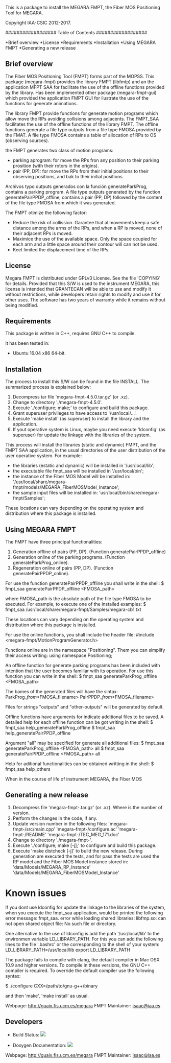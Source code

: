 This is a package to install the MEGARA FMPT, the Fiber MOS Positioning Tool for MEGARA.

Copyright IAA-CSIC 2012-2017.

##################
Table of Contents
##################

*Brief overview
*License
*Requirements
*Installation
*Using MEGARA FMPT
*Generating a new release

Brief overview
-----------------------------------
The Fiber MOS Positioning Tool (FMPT) forms part of the MOPSS. This package (megara-fmpt) provides the library FMPT (libfmtp) and an the application MFPT SAA for facilitate the use of the offline functions provided by the library. Has been implemented other package (megara-fmpt-gui) which provided the application FMPT GUI for ilustrate the use of the functions for generate animations.

The library FMPT provide functions for generate motion programs which allow move the RPs avoiding collisions among adjacents. The FMPT_SAA facilitates the use of the offline functions of the library FMPT. The offline functions generate a file type outputs from a file type FMOSA provided by the FMAT. A file type FMOSA contains a table of allocation of RPs to OS (observing sources). 

the FMPT generates two class of motion programs:
- parking aprogram: for move the RPs fron any position to their parking prosition (with their rotors in the origins).
- pair (PP, DP): for move the RPs from their initial positions to their observing positions, and bak to their initial positions.

Archivos typo outputs generados con la función generateParkProg, contains a parking program. A file type outputs generated by the function generatePairPPDP_offline, contains a pair (PP, DP) followed by the content of the file type FMOSA from which it was generated.

The FMPT otimize the following factor:
- Reduce the risk of collission. Garantee that al movements keep a safe distance among the arms of the RPs, and when a RP is moved, none of their adjacent RPs is moved.
- Maximice the use of the available space. Only the space ocupied for each arm and a little space around their contour will can not be used.
- Keet limited the displacement time of the RPs.

License
-----------------------------------

Megara FMPT is distributed under GPLv3 License. See the file 'COPYING' for details.
Provided that this S/W is used to the instrument MEGARA, this license is intended that GRANTECAN will be able to use and modify it without restrictions, while developers retain rights to modify and use it for other uses. The software has two years of warranty while it remains without being modified.

Requirements
----------------------------------

This package is written in C++, requires GNU C++ to compile.

It has been tested in:
- Ubuntu 16.04 x86 64-bit.

Installation
---------------------------------

The process to install this S/W can be found in the file INSTALL. The summarized process is explained below:

1. Decompress tar file 'megara-fmpt-4.5.0.tar.gz' (or .xz).
2. Change to directory './megara-fmpt-4.5.0'.
3. Execute './configure; make;' to configure and build this package.
4. Grant superuser privileges to have access to '/usr/local/...'.
5. Execute 'make install' (as superuser) to install the library and the application. 
6. If yout operative system is Linux, maybe you need execute 'ldconfig' (as superuser) for update the linkage with the libraries of the system.

This process will install the libraries (static and dynamic) FMPT, and the FMPT SAA application, in the usual directories of the user distribution of the user operative system. For example:
- the libraries (estatic and dynamic) will be installed in '/usr/local/lib';
- the executable file fmpt_saa will be installed in '/usr/local/bin';
- the instance of the Fiber MOS Model will be installed in: '/usr/local/share/megara-fmpt/models/MEGARA_FiberMOSModel_Instance';
- the sample input files will be installed in: 'usr/local/bin/share/megara-fmpt/Samples';

These locations can vary depending on the operating system and distribution where this package is installed.

Using MEGARA FMPT
---------------------------------

The FMPT have three principal functionalities:
1. Generation offline of pairs (PP, DP).	(Function generatePairPPDP_offline)
2. Generation online of the parking programs.	(Function generateParkProg_online).
2. Regeneration online of pairs (PP, DP).	(Function generatePairPPDP_online).

For use the function generatePairPPDP_offline you shall write in the shell:
    $ fmpt_saa generatePairPPDP_offline <FMOSA_path>

where FMOSA_path is the absolute path of the file type FMOSA to be executed. For example, to execute one of the installed examples:
    $ fmpt_saa /usr/local/share/megara-fmpt/Samples/megara-cb1.txt

These locations can vary depending on the operating system and distribution where this package is installed.

For use the online functions, you shall include the header file:
    #include <megara-fmpt/MotionProgramGenerator.h>

Functions online are in the namespace "Positioning". Them you can simplify their access writing:
    using namespace Positioning;

An offline function for generate parking programs has been included with intention that the user becomes familiar with its operation. For use this function you can write in the shell:
    $ fmpt_saa generateParkProg_offline <FMOSA_path>

The bames of the generated files will have the sintax:
    ParkProg_<string>_from_<FMOSA_filename>
    PairPPDP_<string>_from_<FMOSA_filename>

Files for strings "outputs" and "other-outputs" will be generated by default.

Offline functions have arguments for indicate additional files to be saved. A detailed help for each offline function can be got writing in the shell:
    $ fmpt_saa help_generateParkProg_offline
    $ fmpt_saa help_generatePairPPDP_offline

Argument "all" may be specified for generate all additional files:
    $ fmpt_saa generateParkProg_offline <FMOSA_path> all
    $ fmpt_saa generatePairPPDP_offline <FMOSA_path> all

Help for aditional functionalities can be obtained writting in the shell:
    $ fmpt_saa help_others

When in the course of life of instrument MEGARA, the Fiber MOS 

Generating a new release
---------------------------------

1. Decompress file 'megara-fmpt-<n>.tar.gz' (or .xz). Where <n> is the number of version.
2. Perform the changes in the code, if any.
3. Update version number in the following files:
     'megara-fmpt-<n>/src/main.cpp'
     'megara-fmpt-<n>/configure.ac'
     'megara-fmpt-<n>/README'
     'megara-fmpt-<n>/TEC_MEG_171.doc'
4. Change to directory './megara-fmpt-<n>'.
5. Execute './configure; make [-j];' to configure and build this package.
6. Execute 'make distcheck [-j]' to build the new release.
   During generation are executed the tests, and for pass the tests are used the RP model and the Fiber MOS Model instance stored in:
    'data/Models/MEGARA_RP_Instance'
    'data/Models/MEGARA_FiberMOSModel_Instance'

Known issues
============
If you dont use ldconfig for update the linkage to the libraries of the system, when you execute the fmpt_saa application, would be printed the following error message:
	fmpt_saa. error while loading shared libraries: libfmp.so: can not open shared object file: No such file or directory.

One alternative to the use of ldconfig is add the path '/usr/local/lib' to the environmen variable LD_LIBRARY_PATH.
For this you can add the following lines to the file '.bashrc' or the corresponding to the shell of your system:
	LD_LiBRARY_PATH=/usr/local/lib
	export LD_LIBRARY_PATH

The package fails to compile with clang, the default compiler in Mac OSX 10.9
and higher versions. To compile in these versions, the GNU C++ compiler is required.
To override the default compiler use the following syntax:

$ ./configure CXX=/path/to/gnu-g++/binary

and then 'make', 'make install' as usual.

Webpage: http://guaix.fis.ucm.es/megara 
FMPT Maintainer: isaac@iaa.es

Developers
----------

* Build Status: <a href="https://travis-ci.org/guaix-ucm/megara-fmpt"><img src="https://secure.travis-ci.org/guaix-ucm/megara-fmpt.png?branch=master"/></a>

* Doxygen Documentation: <a href="https://codedocs.xyz/guaix-ucm/megara-fmpt/"><img src="https://codedocs.xyz/guaix-ucm/megara-fmpt.svg"/></a>


Webpage: http://guaix.fis.ucm.es/megara 
FMPT Maintainer: isaac@iaa.es

